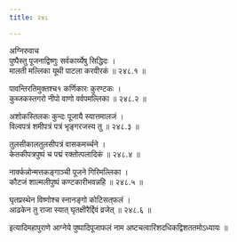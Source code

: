 ```yaml
---
title: २४८

---
```

अग्निरुवाच  
पुष्पैस्तु पूजनाद्विष्णुः सर्वकार्य्येषु सिद्धिदः ।  
मालती मल्लिका यूथी पाटला करवीरकं ॥ २४८.१ ॥  
  
पावन्तिरतिमुक्तश्च१ कर्णिकारः कुरण्टकः ।  
कुब्जकस्तगरो नीपो वाणो वर्वपमल्लिका ॥ २४८.२ ॥  
  
अशोकस्तिलकः कुन्दः पूजायै स्यात्तमालजं ।  
विल्वपत्रं शमीपत्रं पत्रं भृङ्गरजस्य तु ॥ २४८.३ ॥  
  
तुलसीकालतुलसीपत्रं वासकमर्च्चने ।  
केतकीपत्रपुष्पं च पद्मं रक्तोत्पलादिकं ॥ २४८.४ ॥  
  
नार्क्कन्नोन्मत्तकङ्गाञ्ची पूजने गिरिमल्लिका ।  
कौटजं शाल्मलीपुष्पं कण्टकारीभवन्नहि ॥ २४८.५ ॥  
  
घृतप्रस्थेन विष्णोश्च स्नानङ्गो कोटिसत्‌फलं ।  
आढकेन तु राजा स्यात् घृतक्षीरैर्द्दिवं व्रजेत् ॥ २४८.६ ॥  
  
इत्यादिमहापुराणे आग्नेये पुष्पादिपूजाफलं नाम अष्टचत्वारिंशदधिकद्विशततमोऽध्यायः ॥